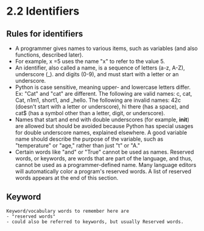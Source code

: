 # 2.2 Identifiers

## Rules for identifiers

- A programmer gives names to various items, such as variables (and also functions, described later).
- For example, x =5 uses the name "x" to refer to the value 5.
- An identifier, also called a name, is a sequence of letters (a-z, A-Z), underscore (_). and digits (0-9), and must start with a letter or an underscore.
- Python is case sensitive, meaning upper- and lowercase letters differ. Ex: "Cat" and "cat" are different. The following are valid names: c, cat, Cat, n1m1, short1, and _hello. The following are invalid names: 42c (doesn't start with a letter or underscore), hi there (has a space), and cat$ (has a symbol other than a letter, digit, or underscore).
- Names that start and end with double underscores (for example, __init__) are allowed but should be avoided because Python has special usages for double underscore names, explained elsewhere. A good variable name should describe the purpose of the variable, such as "temperature" or "age," rather than just "t" or "A."
- Certain words like "and" or "True" cannot be used as names. Reserved words, or keywords, are words that are part of the language, and thus, cannot be used as a programmer-defined name. Many language editors will automatically color a program's reserved words. A list of reserved words appears at the end of this section.

## Keyword

    Keyword/vocabulary words to remember here are
    - "reserved words"
    - could also be referred to keywords, but usually Reserved words.
